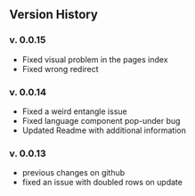 ## Version History

### v. 0.0.15

-   Fixed visual problem in the pages index
-   Fixed wrong redirect

### v. 0.0.14

-   Fixed a weird entangle issue
-   Fixed language component pop-under bug
-   Updated Readme with additional information

### v. 0.0.13

-   previous changes on github
-   fixed an issue with doubled rows on update
